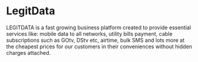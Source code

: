 # LegitData
LEGITDATA is a fast growing business platform created to provide essential services like: mobile data to all networks, utility bills payment, cable subscriptions such as GOtv, DStv etc, airtime, bulk SMS and lots more at the cheapest prices for our customers in their conveniences without hidden charges attached.
